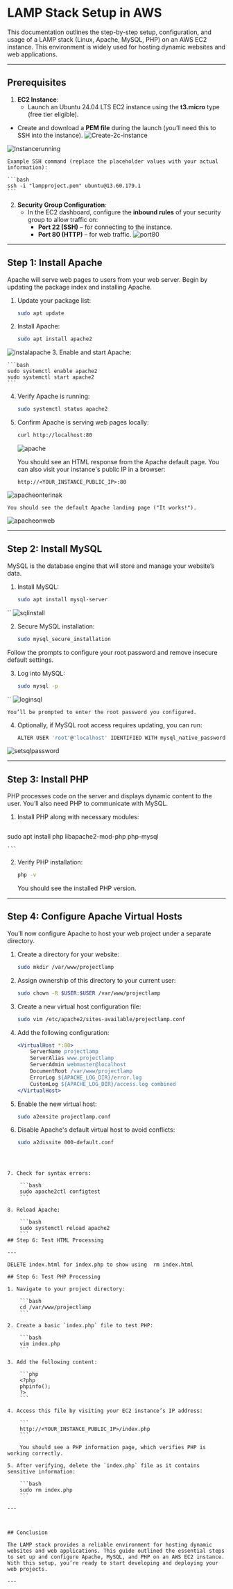 # LAMP Stack Setup in AWS

This documentation outlines the step-by-step setup, configuration, and usage of a LAMP stack (Linux, Apache, MySQL, PHP) on an AWS EC2 instance. This environment is widely used for hosting dynamic websites and web applications.

---

## Prerequisites

1. **EC2 Instance**:
    - Launch an Ubuntu 24.04 LTS EC2 instance using the **t3.micro** type (free tier eligible).
- Create and download a **PEM file** during the launch (you’ll need this to SSH into the instance).
![Create-2c-instance](https://github.com/Prince-Tee/StegHub_Lampstack/blob/main/lampstack%20images/createe2c.PNG)

![Instancerunning](https://github.com/Prince-Tee/StegHub_Lampstack/blob/main/lampstack%20images/running.PNG)

    
    Example SSH command (replace the placeholder values with your actual information):

    ```bash
    ssh -i "lampproject.pem" ubuntu@13.60.179.1
    ```


2. **Security Group Configuration**:
    - In the EC2 dashboard, configure the **inbound rules** of your security group to allow traffic on:
        - **Port 22 (SSH)** – for connecting to the instance.
        - **Port 80 (HTTP)** – for web traffic.
 ![port80](https://github.com/Prince-Tee/StegHub_Lampstack/blob/main/lampstack%20images/add%20port80.PNG)





---

## Step 1: Install Apache

Apache will serve web pages to users from your web server. Begin by updating the package index and installing Apache.

1. Update your package list:

    ```bash
    sudo apt update
    ```

2. Install Apache:

    ```bash
    sudo apt install apache2
    ```
![instalapache](https://github.com/Prince-Tee/StegHub_Lampstack/blob/main/lampstack%20images/install%20apache.PNG)
3. Enable and start Apache:

    ```bash
    sudo systemctl enable apache2
    sudo systemctl start apache2
    ```

4. Verify Apache is running:



    ```bash
    sudo systemctl status apache2
    ```

5. Confirm Apache is serving web pages locally:

    ```bash
    curl http://localhost:80
    ```
    ![apache](https://github.com/Prince-Tee/StegHub_Lampstack/blob/main/lampstack%20images/apacheConfirmed.PNG)

    You should see an HTML response from the Apache default page. You can also visit your instance's public IP in a browser:

    ```
    http://<YOUR_INSTANCE_PUBLIC_IP>:80
    ```
  ![apacheonterinak](https://github.com/Prince-Tee/StegHub_Lampstack/blob/main/lampstack%20images/apache%20on%20terminal.PNG)
  
    You should see the default Apache landing page ("It works!").
  ![apacheonweb](https://github.com/Prince-Tee/StegHub_Lampstack/blob/main/lampstack%20images/apache%20on%20webbrowser.PNG)
  
---

## Step 2: Install MySQL

MySQL is the database engine that will store and manage your website’s data.

1. Install MySQL:

    ```bash
    sudo apt install mysql-server
``
![sqlinstall](https://github.com/Prince-Tee/StegHub_Lampstack/blob/main/lampstack%20images/mysql%20install.PNG)

2. Secure MySQL installation:

    ```bash
    sudo mysql_secure_installation
    ```

Follow the prompts to configure your root password and remove insecure default settings.


3. Log into MySQL:

    ```bash
    sudo mysql -p
``
![loginsql](https://github.com/Prince-Tee/StegHub_Lampstack/blob/main/lampstack%20images/acessmysql.PNG)


    You’ll be prompted to enter the root password you configured.

4. Optionally, if MySQL root access requires updating, you can run:

    ```bash
    ALTER USER 'root'@'localhost' IDENTIFIED WITH mysql_native_password BY 'yourpassword';
    ```
![setsqlpassword](https://github.com/Prince-Tee/StegHub_Lampstack/blob/main/lampstack%20images/settingsqlpassword.PNG)

---

## Step 3: Install PHP

PHP processes code on the server and displays dynamic content to the user. You’ll also need PHP to communicate with MySQL.

1. Install PHP along with necessary modules:

    ```bash
sudo apt install php libapache2-mod-php php-mysql



    ```

2. Verify PHP installation:

    ```bash
    php -v
    ```

    You should see the installed PHP version.

---

## Step 4: Configure Apache Virtual Hosts

You’ll now configure Apache to host your web project under a separate directory.

1. Create a directory for your website:

    ```bash
    sudo mkdir /var/www/projectlamp
    ```

2. Assign ownership of this directory to your current user:

    ```bash
    sudo chown -R $USER:$USER /var/www/projectlamp
    ```

3. Create a new virtual host configuration file:

    ```bash
    sudo vim /etc/apache2/sites-available/projectlamp.conf
    ```

4. Add the following configuration:

    ```apache
    <VirtualHost *:80>
        ServerName projectlamp
        ServerAlias www.projectlamp
        ServerAdmin webmaster@localhost
        DocumentRoot /var/www/projectlamp
        ErrorLog ${APACHE_LOG_DIR}/error.log
        CustomLog ${APACHE_LOG_DIR}/access.log combined
    </VirtualHost>
    ```

5. Enable the new virtual host:

    ```bash
    sudo a2ensite projectlamp.conf
    ```

6. Disable Apache's default virtual host to avoid conflicts:

    ```bash
    sudo a2dissite 000-default.conf
```



7. Check for syntax errors:

    ```bash
    sudo apache2ctl configtest
    ```

8. Reload Apache:

    ```bash
    sudo systemctl reload apache2
    ```
## Step 6: Test HTML Processing

---

DELETE index.html for index.php to show using  rm index.html

## Step 6: Test PHP Processing

1. Navigate to your project directory:

    ```bash
    cd /var/www/projectlamp
    ```

2. Create a basic `index.php` file to test PHP:

    ```bash
    vim index.php
    ```

3. Add the following content:

    ```php
    <?php
    phpinfo();
    ?>
    ```

4. Access this file by visiting your EC2 instance’s IP address:

    ```
    http://<YOUR_INSTANCE_PUBLIC_IP>/index.php
    ```

    You should see a PHP information page, which verifies PHP is working correctly.

5. After verifying, delete the `index.php` file as it contains sensitive information:

    ```bash
    sudo rm index.php
    ```

---



## Conclusion

The LAMP stack provides a reliable environment for hosting dynamic websites and web applications. This guide outlined the essential steps to set up and configure Apache, MySQL, and PHP on an AWS EC2 instance. With this setup, you’re ready to start developing and deploying your web projects.

---
